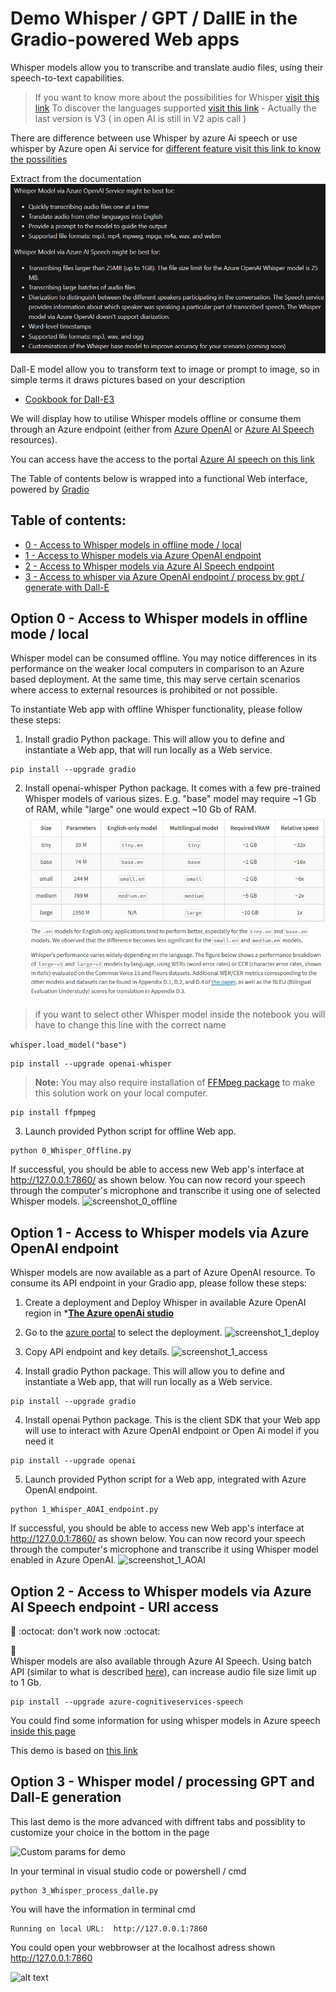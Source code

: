 # Demo Whisper / GPT / DallE in the Gradio-powered Web apps

Whisper models allow you to transcribe and translate audio files, using their speech-to-text capabilities.
> If you want to know more about the possibilities for Whisper [visit this link](https://learn.microsoft.com/en-us/azure/ai-services/speech-service/whisper-overview)
> To discover the languages supported [visit this link](https://github.com/openai/whisper) - Actually the last version is V3 ( in open AI is still in V2 apis call )

There are difference between use Whisper by azure Ai speech or use whisper by Azure open Ai service for [different feature visit this link to know the possilities](https://learn.microsoft.com/en-us/azure/ai-services/speech-service/whisper-overview#whisper-model-via-azure-ai-speech-or-via-azure-openai-service)

Extract from the documentation
![Difference between whisper](./images/aispeechwhisper.png)


Dall-E model allow you to transform text to image or prompt to image, so in simple terms it draws pictures based on your description
- [Cookbook for Dall-E3](https://cookbook.openai.com/articles/what_is_new_with_dalle_3)



We will display how to utilise Whisper models offline or consume them through an Azure endpoint (either from [Azure OpenAI](https://learn.microsoft.com/en-us/azure/ai-services/openai/overview) or [Azure AI Speech](https://learn.microsoft.com/en-GB/azure/ai-services/speech-service/overview) resources).

You can access have the access to the portal [Azure AI speech on this link](https://speech.microsoft.com/portal/)


The Table of contents below is wrapped into a functional Web interface, powered by [Gradio](https://www.gradio.app/)

## Table of contents:
- [0 - Access to Whisper models in offline mode / local](#0---access-to-whisper-models-in-offline-mode)
- [1 - Access to Whisper models via Azure OpenAI endpoint](#option-1---access-to-whisper-models-via-azure-openai-endpoint1---access-to-whisper-models-via-azure-openai-endpoint)
- [2 - Access to Whisper models via Azure AI Speech endpoint](#2---access-to-whisper-models-via-azure-ai-speech-endpoint)
- [3 - Access to whisper via Azure OpenAI endpoint / process by gpt / generate with Dall-E](#option-3---whisper-model--processing-gpt-and-dall-e-generation)



## Option 0 - Access to Whisper models in offline mode / local
Whisper model can be consumed offline. You may notice differences in its performance on the weaker local computers in comparison to an Azure based deployment. At the same time, this may serve certain scenarios where access to external resources is prohibited or not possible.

To instantiate Web app with offline Whisper functionality, please follow these steps:
1. Install gradio Python package. This will allow you to define and instantiate a Web app, that will run locally as a Web service.
```
pip install --upgrade gradio
```

2. Install openai-whisper Python package. 
It comes with a few pre-trained Whisper models of various sizes. E.g. "base" model may require ~1 Gb of RAM, while "large" one would expect ~10 Gb of RAM.
![Whipser model](images/modelwhisperlocal.png)
> if you want to select other Whisper model  inside the notebook you will have to change this line with the correct name

````whisper.load_model("base")````


```
pip install --upgrade openai-whisper
```

> **Note:** You may also require installation of [FFMpeg package](https://ffmpeg.org/) to make this solution work on your local computer.

```
pip install ffpmpeg
```

3. Launch provided Python script for offline Web app.
```
python 0_Whisper_Offline.py
```
If successful, you should be able to access new Web app's interface at http://127.0.0.1:7860/ as shown below. You can now record your speech through the computer's microphone and transcribe it using one of selected Whisper models.
![screenshot_0_offline](images/demo_app_0.png)


## Option 1 - Access to Whisper models via Azure OpenAI endpoint

Whisper models are now available as a part of Azure OpenAI resource. To consume its API endpoint in your Gradio app, please follow these steps:
1. Create a deployment and Deploy Whisper in available Azure OpenAI region in ***[The Azure openAi studio](https://oai.azure.com/portal/)**
2. Go to the [azure portal](https://portal.azure.com/) to select the deployment.
![screenshot_1_deploy](images/demo_app_1_deploy.png)
2. Copy API endpoint and key details.
![screenshot_1_access](images/demo_app_1_access.png)

3. Install gradio Python package. This will allow you to define and instantiate a Web app, that will run locally as a Web service.
```
pip install --upgrade gradio
```
4. Install openai Python package. This is the client SDK that your Web app will use to interact with Azure OpenAI endpoint or Open Ai model if you need it
```
pip install --upgrade openai
```
5. Launch provided Python script for a Web app, integrated with Azure OpenAI endpoint.
```
python 1_Whisper_AOAI_endpoint.py
```
If successful, you should be able to access new Web app's interface at http://127.0.0.1:7860/ as shown below. You can now record your speech through the computer's microphone and transcribe it using Whisper model enabled in Azure OpenAI.
![screenshot_1_AOAI](images/demo_app_1.png)

## Option 2 - Access to Whisper models via Azure AI Speech endpoint - URI access
:construction:
:octocat: don't work now :octocat:

:construction:  
Whisper models are also available through Azure AI Speech. Using batch API (similar to what is described [here](https://github.com/Azure-Samples/cognitive-services-speech-sdk/tree/master/samples/batch/python/python-client)), can increase audio file size limit up to 1 Gb.

```
pip install --upgrade azure-cognitiveservices-speech
```
You could find some information for using whisper models in Azure speech [inside this page](https://learn.microsoft.com/en-us/azure/ai-services/speech-service/batch-transcription-create?pivots=rest-api#using-whisper-models)

This demo is based on [this link](https://github.com/Azure-Samples/cognitive-services-speech-sdk/blob/master/samples/batch/python/README.md)

## Option 3 -  Whisper model / processing GPT and Dall-E generation
This last demo is the more advanced with diffrent tabs and possiblity to customize your choice in the bottom in the page

![Custom params for demo](./images/demo_app_3_custom.png)

In your terminal in visual studio code or powershell / cmd
```
python 3_Whisper_process_dalle.py
```
You will have the information in terminal cmd
```
Running on local URL:  http://127.0.0.1:7860
```
You could open your webbrowser at the localhost adress shown  http://127.0.0.1:7860

![alt text](./images/demo_app_3.png)



